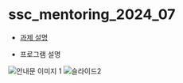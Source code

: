 # ssc_mentoring_2024_07

- [과제 설명](https://young-clarinet-12e.notion.site/SSC-2024_07-086d94e3f11b4b659d22bf379ec77554?pvs=4)

- 프로그램 설명

![안내문 이미지 1](https://github.com/user-attachments/assets/f2a09000-35b6-489c-a03c-f46326b49828)
![슬라이드2](https://github.com/user-attachments/assets/b31bdf5a-a327-448a-97eb-988712bdc459)
